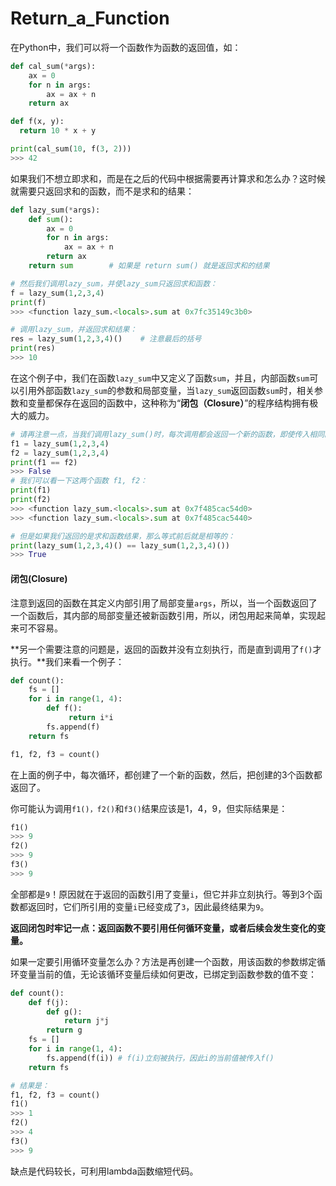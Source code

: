 # Return\_a\_Function

在Python中，我们可以将一个函数作为函数的返回值，如：

```python
def cal_sum(*args):
    ax = 0
    for n in args:
        ax = ax + n
    return ax

def f(x, y):
  return 10 * x + y

print(cal_sum(10, f(3, 2)))
>>> 42
```

如果我们不想立即求和，而是在之后的代码中根据需要再计算求和怎么办？这时候就需要只返回求和的函数，而不是求和的结果：

```python
def lazy_sum(*args):
    def sum():
        ax = 0
        for n in args:
            ax = ax + n
        return ax
    return sum        # 如果是 return sum() 就是返回求和的结果

# 然后我们调用lazy_sum，并使lazy_sum只返回求和函数：
f = lazy_sum(1,2,3,4)
print(f)
>>> <function lazy_sum.<locals>.sum at 0x7fc35149c3b0>

# 调用lazy_sum，并返回求和结果：
res = lazy_sum(1,2,3,4)()    # 注意最后的括号
print(res)
>>> 10
```

在这个例子中，我们在函数`lazy_sum`中又定义了函数`sum`，并且，内部函数`sum`可以引用外部函数`lazy_sum`的参数和局部变量，当`lazy_sum`返回函数`sum`时，相关参数和变量都保存在返回的函数中，这种称为“**闭包（Closure）**”的程序结构拥有极大的威力。

```python
# 请再注意一点，当我们调用lazy_sum()时，每次调用都会返回一个新的函数，即使传入相同的参数：
f1 = lazy_sum(1,2,3,4)
f2 = lazy_sum(1,2,3,4)
print(f1 == f2)
>>> False
# 我们可以看一下这两个函数 f1, f2：
print(f1)
print(f2)
>>> <function lazy_sum.<locals>.sum at 0x7f485cac54d0>
>>> <function lazy_sum.<locals>.sum at 0x7f485cac5440>

# 但是如果我们返回的是求和函数结果，那么等式前后就是相等的：
print(lazy_sum(1,2,3,4)() == lazy_sum(1,2,3,4)())
>>> True
```



#### 闭包\(Closure\)

注意到返回的函数在其定义内部引用了局部变量`args`，所以，当一个函数返回了一个函数后，其内部的局部变量还被新函数引用，所以，闭包用起来简单，实现起来可不容易。


**另一个需要注意的问题是，返回的函数并没有立刻执行，而是直到调用了`f()`才执行。**我们来看一个例子：

```python
def count():
    fs = []
    for i in range(1, 4):
        def f():
             return i*i
        fs.append(f)
    return fs

f1, f2, f3 = count()
```

在上面的例子中，每次循环，都创建了一个新的函数，然后，把创建的3个函数都返回了。


你可能认为调用`f1()，f2()`和`f3()`结果应该是1，4，9，但实际结果是：

```python
f1()
>>> 9
f2()
>>> 9
f3()
>>> 9
```

全部都是`9`！原因就在于返回的函数引用了变量`i`，但它并非立刻执行。等到3个函数都返回时，它们所引用的变量`i`已经变成了`3`，因此最终结果为`9`。

**返回闭包时牢记一点：返回函数不要引用任何循环变量，或者后续会发生变化的变量。**

如果一定要引用循环变量怎么办？方法是再创建一个函数，用该函数的参数绑定循环变量当前的值，无论该循环变量后续如何更改，已绑定到函数参数的值不变：

```python
def count():
    def f(j):
        def g():
            return j*j
        return g
    fs = []
    for i in range(1, 4):
        fs.append(f(i)) # f(i)立刻被执行，因此i的当前值被传入f()
    return fs

# 结果是：
f1, f2, f3 = count()
f1()
>>> 1
f2()
>>> 4
f3()
>>> 9
```

缺点是代码较长，可利用lambda函数缩短代码。





















